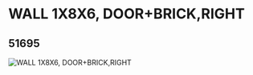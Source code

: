 # WALL 1X8X6, DOOR+BRICK,RIGHT
## 51695
![WALL 1X8X6, DOOR+BRICK,RIGHT](https://lc-www-live-s.legocdn.com/media/bricks/5/2/4249071.jpg)
